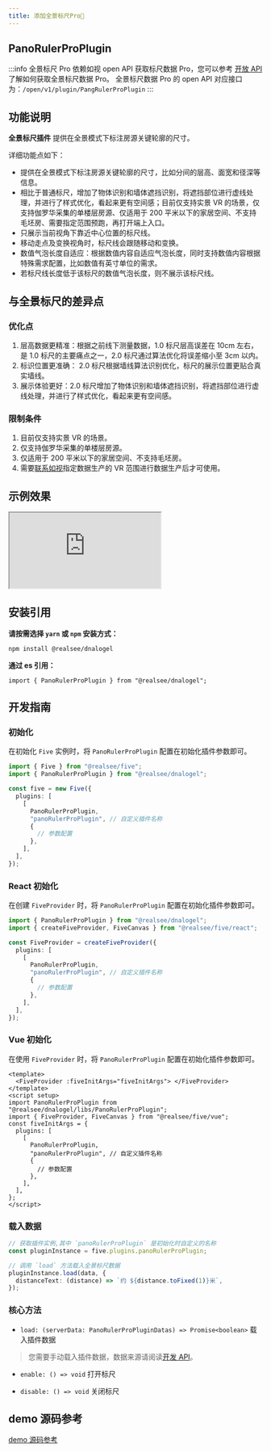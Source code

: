```yaml
---
title: 添加全景标尺Pro🌟️
---
```


## **PanoRulerProPlugin**

:::info
全景标尺 Pro 依赖如视 open API 获取标尺数据 Pro，您可以参考 [开放 API](https://open-platform.realsee.com/developer/open/api/#/) 了解如何获取全景标尺数据 Pro。
全景标尺数据 Pro 的 open API 对应接口为：`/open/v1/plugin/PangRulerProPlugin`
:::

## 功能说明

**全景标尺插件** 提供在全景模式下标注房源关键轮廓的尺寸。

详细功能点如下：

- 提供在全景模式下标注房源关键轮廓的尺寸，比如分间的层高、面宽和径深等信息。
- 相比于普通标尺，增加了物体识别和墙体遮挡识别，将遮挡部位进行虚线处理，并进行了样式优化，看起来更有空间感；目前仅支持实景 VR 的场景，仅支持伽罗华采集的单楼层房源、仅适用于 200 平米以下的家居空间、不支持毛坯房、需要指定范围预跑，再打开端上入口。
- 只展示当前视角下靠近中心位置的标尺线。
- 移动走点及变换视角时，标尺线会跟随移动和变换。
- 数值气泡长度自适应：根据数值内容自适应气泡长度，同时支持数值内容根据特殊需求配置，比如数值有英寸单位的需求。
- 若标尺线长度低于该标尺的数值气泡长度，则不展示该标尺线。

## 与全景标尺的差异点

### 优化点

1. 层高数据更精准：根据之前线下测量数据，1.0 标尺层高误差在 10cm 左右，是 1.0 标尺的主要痛点之一，2.0 标尺通过算法优化将误差缩小至 3cm 以内。
2. 标识位置更准确： 2.0 标尺根据墙线算法识别优化，标尺的展示位置更贴合真实墙线。
3. 展示体验更好：2.0 标尺增加了物体识别和墙体遮挡识别，将遮挡部位进行虚线处理，并进行了样式优化，看起来更有空间感。

### 限制条件

1. 目前仅支持实景 VR 的场景。
2. 仅支持伽罗华采集的单楼层房源。
3. 仅适用于 200 平米以下的家居空间、不支持毛坯房。
4. 需要[联系如视](https://home.realsee.com/developer/contact)指定数据生产的 VR 范围进行数据生产后才可使用。

## 示例效果

<div className="docs-vr-normal">
  <iframe className="docs-vr-iframe" src="https://realsee-developer.github.io/dnalogel/src/PanoRulerProPlugin/index.html"></iframe>
</div>

## 安装引用

**请按需选择 `yarn` 或 `npm` 安装方式：**

```bash npm2yarn
npm install @realsee/dnalogel
```

**通过 es 引用：**

```tsx
import { PanoRulerProPlugin } from "@realsee/dnalogel";
```

## 开发指南

### 初始化

在初始化 `Five` 实例时，将 `PanoRulerProPlugin` 配置在初始化插件参数即可。

```ts
import { Five } from "@realsee/five";
import { PanoRulerProPlugin } from "@realsee/dnalogel";

const five = new Five({
  plugins: [
    [
      PanoRulerProPlugin,
      "panoRulerProPlugin", // 自定义插件名称
      {
        // 参数配置
      },
    ],
  ],
});
```

### React 初始化

在创建 `FiveProvider` 时，将 `PanoRulerProPlugin` 配置在初始化插件参数即可。

```ts
import { PanoRulerProPlugin } from "@realsee/dnalogel";
import { createFiveProvider, FiveCanvas } from "@realsee/five/react";

const FiveProvider = createFiveProvider({
  plugins: [
    [
      PanoRulerProPlugin,
      "panoRulerProPlugin", // 自定义插件名称
      {
        // 参数配置
      },
    ],
  ],
});
```

### Vue 初始化

在使用 `FiveProvider` 时，将 `PanoRulerProPlugin` 配置在初始化插件参数即可。

```vue
<template>
  <FiveProvider :fiveInitArgs="fiveInitArgs"> </FiveProvider>
</template>
<script setup>
import PanoRulerProPlugin from "@realsee/dnalogel/libs/PanoRulerProPlugin";
import { FiveProvider, FiveCanvas } from "@realsee/five/vue";
const fiveInitArgs = {
  plugins: [
    [
      PanoRulerProPlugin,
      "panoRulerProPlugin", // 自定义插件名称
      {
        // 参数配置
      },
    ],
  ],
};
</script>
```

### 载入数据

```ts
// 获取插件实例,其中 `panoRulerProPlugin` 是初始化时自定义的名称
const pluginInstance = five.plugins.panoRulerProPlugin;

// 调用 `load` 方法载入全景标尺数据
pluginInstance.load(data, {
  distanceText: (distance) => `约 ${distance.toFixed(1)}米`,
});
```

### 核心方法

- `load: (serverData: PanoRulerProPluginDatas) => Promise<boolean>` 载入插件数据

> 您需要手动载入插件数据，数据来源请阅读[开发 API](https://open-platform.realsee.com/developer/open/api/#/)。

- `enable: () => void` 打开标尺

- `disable: () => void` 关闭标尺

## demo 源码参考

[demo 源码参考](https://github.com/realsee-developer/dnalogel/tree/main/examples/src)
